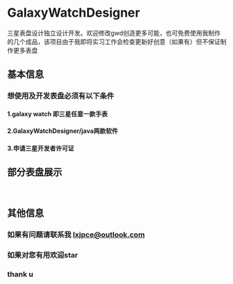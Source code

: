 # GalaxyWatchDesigner
三星表盘设计独立设计开发。欢迎修改gwd创造更多可能，也可免费使用我制作的几个成品，该项目由于我即将实习工作会检查更新好创意（如果有）但不保证制作更多表盘


## 基本信息
### 想使用及开发表盘必须有以下条件
#### 1.galaxy watch 即三星任意一款手表
#### 2.GalaxyWatchDesigner/java两款软件
#### 3.申请三星开发者许可证


## 部分表盘展示<br/>
<img src=" ">
<img src=" ">
<img src=" ">
<img src=" ">
<img src=" ">
<img src=" ">


## 其他信息
### 如果有问题请联系我 lxjpce@outlook.com
### 如果对您有用欢迎star 
### thank u
